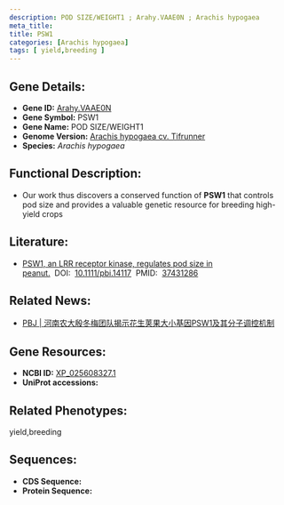 ```yaml
---
description: POD SIZE/WEIGHT1 ; Arahy.VAAE0N ; Arachis hypogaea
meta_title:
title: PSW1
categories: [Arachis hypogaea]
tags: [ yield,breeding ]
---
```


## Gene Details:
- **Gene ID:**	[Arahy.VAAE0N]()
- **Gene Symbol:** PSW1
- **Gene Name:** POD SIZE/WEIGHT1
- **Genome Version:** [Arachis hypogaea cv. Tifrunner]()
- **Species:** *Arachis hypogaea*

## Functional Description:
   - Our work thus discovers a conserved function of **PSW1** that controls pod size and provides a valuable genetic resource for breeding high-yield crops

## Literature:
   - [PSW1, an LRR receptor kinase, regulates pod size in peanut.]( https://onlinelibrary.wiley.com/doi/full/10.1111/pbi.14117)&nbsp;&nbsp;DOI:&nbsp;&nbsp;[10.1111/pbi.14117](https://onlinelibrary.wiley.com/doi/full/10.1111/pbi.14117)&nbsp;&nbsp;PMID:&nbsp;&nbsp;[37431286](https://pubmed.ncbi.nlm.nih.gov/37431286/)

## Related News:
   - [PBJ | 河南农大殷冬梅团队揭示花生荚果大小基因PSW1及其分子调控机制](https://mp.weixin.qq.com/s/HI6nNQv06pWhDDLQe2mFrw)

## Gene Resources:
- **NCBI ID:** [XP_025608327.1](https://www.ncbi.nlm.nih.gov/gene/?term=XP_025608327.1)
- **UniProt accessions:** [](https://www.uniprot.org/uniprotkb//entry)

## Related Phenotypes:
yield,breeding

## Sequences:
- **CDS Sequence:**
- **Protein Sequence:**
